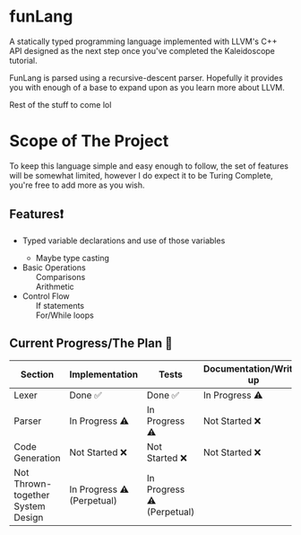 # funLang
A statically typed programming language implemented with
LLVM's C++ API designed as the next step once you've completed the Kaleidoscope tutorial.

FunLang is parsed using a recursive-descent parser.
Hopefully it provides you with enough of a base to expand upon as you learn more about LLVM.

Rest of the stuff to come lol
# Scope of The Project 

To keep this language simple and easy enough to follow, the set of features
will be somewhat limited, however I do expect it to be Turing Complete,
you're free to add more as you wish.
## Features❗

<ul>
  <li> Typed variable declarations and use of those variables </li>
    <ul>
      <li> Maybe type casting </li>
    </ul>
  <li> Basic Operations
      <ul> Comparisons </ul>
      <ul> Arithmetic </ul>
  </li>
  <li> Control Flow
    <ul> If statements</ul>
    <ul> For/While loops</ul>
  </li>
</ul>

## Current Progress/The Plan 📝

| Section                           | Implementation            | Tests                     | Documentation/Write-up |
|-----------------------------------|---------------------------|---------------------------|------------------------|
| Lexer                             | Done ✅                   | Done ✅                   | In Progress ⚠️          |
| Parser                            | In Progress ⚠️             | In Progress ⚠️             | Not Started ❌         |
| Code Generation                   | Not Started ❌            | Not Started ❌            | Not Started ❌         |
| Not Thrown-together System Design | In Progress ⚠️ (Perpetual) | In Progress ⚠️ (Perpetual) |                        |

